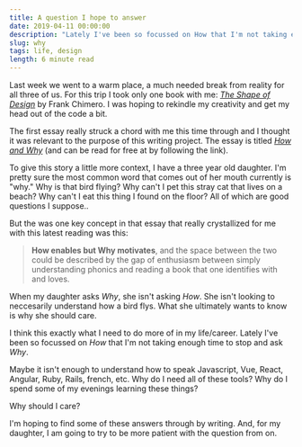 ```yaml
---
title: A question I hope to answer
date: 2019-04-11 00:00:00
description: "Lately I've been so focussed on How that I'm not taking enough time to stop and ask Why."
slug: why
tags: life, design
length: 6 minute read
---
```


Last week we went to a warm place, a much needed break from reality for all three of us. For this trip I took only one book with me: _[The Shape of Design](https://frankchimero.com/design/the-shape-of-design)_ by Frank Chimero. I was hoping to rekindle my creativity and get my head out of the code a bit.

The first essay really struck a chord with me this time through and I thought it was relevant to the purpose of this writing project. The essay is titled _[How and Why](https://shapeofdesignbook.com/chapters/01-how-and-why/)_ (and can be read for free at by following the link).

To give this story a little more context, I have a three year old daughter. I'm pretty sure the most common word that comes out of her mouth currently is "why." Why is that bird flying? Why can't I pet this stray cat that lives on a beach? Why can't I eat this thing I found on the floor? All of which are good questions I suppose..

But the was one key concept in that essay that really crystallized for me with this latest reading was this:

> **How enables but Why motivates**, and the space between the two could be described by the gap of enthusiasm between simply understanding phonics and reading a book that one identifies with and loves.

When my daughter asks _Why_, she isn't asking _How_. She isn't looking to neccesarily understand how a bird flys. What she ultimately wants to know is why she should care.

I think this exactly what I need to do more of in my life/career. Lately I've been so focussed on _How_ that I'm not taking enough time to stop and ask _Why_.

Maybe it isn't enough to understand how to speak Javascript, Vue, React, Angular, Ruby, Rails, french, etc. Why do I need all of these tools? Why do I spend some of my evenings learning these things?

Why should I care?

I'm hoping to find some of these answers through by writing. And, for my daughter, I am going to try to be more patient with the question from on.
